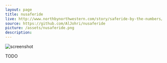 ```yaml
---
layout: page
title: nusaferide
live: http://www.northbynorthwestern.com/story/saferide-by-the-numbers/
source: https://github.com/AlJohri/nusaferide
picture: /assets/nusaferide.png
description:
---
```


![screenshot]({{page.picture}})

TODO
